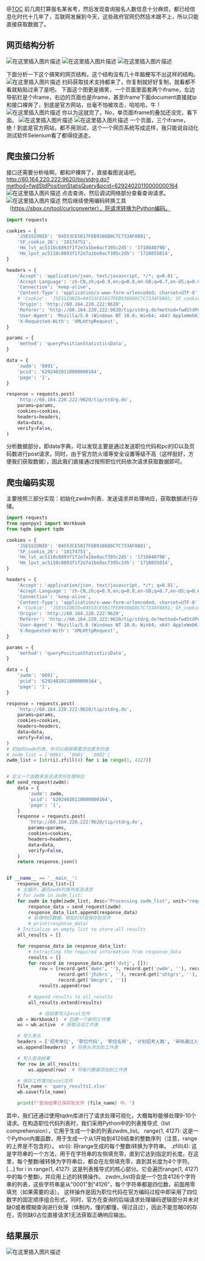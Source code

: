 ﻿@[TOC](省考人数信息爬虫)
前几周打算报名某省考，然后发现查询报名人数信息十分麻烦，都已经信息化时代十几年了，互联网发展到今天，这些政府官网仍然技术跟不上，所以只能直接获取数据了。
## 网页结构分析
![在这里插入图片描述](https://img-blog.csdnimg.cn/direct/9c1846eea90c4612a482c17cb4e5a78c.png)
![在这里插入图片描述](https://img-blog.csdnimg.cn/direct/8fc0977a59f34f26b2b4678a2500ad8f.png)
![在这里插入图片描述](https://img-blog.csdnimg.cn/direct/64e16ac59d92464db16c1045db9286f7.png)

下面分析一下这个搞笑的网页结构，这个结构没有几十年脑梗写不出这样的结构。
![在这里插入图片描述](https://img-blog.csdnimg.cn/direct/0f6e38037cf04284acaae0961f21539c.png)
扫码获取技术支持都来了，你复制就好好复制，就看都不看就粘贴过来了是吧。
下面这个图更是搞笑，一个页面里面套两个iframe，左边导航栏是个iframe，右边的页面也是iframe，甚至iframe下面document直接就ip和接口裸奔了，到底是官方网站，丝毫不怕被攻击，哈哈哈，牛！
![在这里插入图片描述](https://img-blog.csdnimg.cn/direct/2e859a9519ca474382f8c042600ed827.png)
你以为这就完了，No，单页面iframe的叠加还没完，看下面。
![在这里插入图片描述](https://img-blog.csdnimg.cn/direct/3b86bb61dc274b69ac46ca5dc91c1d20.png)
![在这里插入图片描述](https://img-blog.csdnimg.cn/direct/e24bc96d90bf4698829e5af7e4c4db9d.png)
一个页面，三个iframe，绝！到底是官方网站，都不用测试，这个一个网页系统写成这样，我只能说自动化测试软件Selenium看了都得绕道走。
## 爬虫接口分析
接口还需要分析啥啊，都和IP裸奔了，直接看图说话吧。
http://60.164.220.222:9620/tip/stdrg.do?method=fwdStdPositionStatisQuery&pcid=62924020110000000164
![在这里插入图片描述](https://img-blog.csdnimg.cn/direct/cd7ebac6be6f4c9bb9b8e6868e425cd5.png)
点击查询，然后调试网络部分查看查询请求。
![在这里插入图片描述](https://img-blog.csdnimg.cn/direct/db740c828c1742ac9a516faf80fbaeeb.png)
然后继续使用编码转换工具（https://sbox.cn/tool/curlconverter），将请求转换为Python编码。

```python
import requests

cookies = {
    'JSESSIONID': '04553CE5017FEB9386D0C7C733AF0881',
    'SF_cookie_26': '18174751',
    'Hm_lvt_ac5110c8893f1f2e7a1be0acf395c2d5': '1710840798',
    'Hm_lpvt_ac5110c8893f1f2e7a1be0acf395c2d5': '1710855014',
}

headers = {
    'Accept': 'application/json, text/javascript, */*; q=0.01',
    'Accept-Language': 'zh-CN,zh;q=0.9,en;q=0.8,en-GB;q=0.7,en-US;q=0.6,de-DE;q=0.5,de;q=0.4',
    'Connection': 'keep-alive',
    'Content-Type': 'application/x-www-form-urlencoded; charset=UTF-8',
    # 'Cookie': 'JSESSIONID=04553CE5017FEB9386D0C7C733AF0881; SF_cookie_26=18174751; Hm_lvt_ac5110c8893f1f2e7a1be0acf395c2d5=1710840798; Hm_lpvt_ac5110c8893f1f2e7a1be0acf395c2d5=1710855014',
    'Origin': 'http://60.164.220.222:9620',
    'Referer': 'http://60.164.220.222:9620/tip/stdrg.do?method=fwdStdPositionStatisQuery&pcid=62924020110000000164',
    'User-Agent': 'Mozilla/5.0 (Windows NT 10.0; Win64; x64) AppleWebKit/537.36 (KHTML, like Gecko) Chrome/123.0.0.0 Safari/537.36 Edg/123.0.0.0',
    'X-Requested-With': 'XMLHttpRequest',
}

params = {
    'method': 'queryPositionStatisticsData',
}

data = {
    'zwdm': '0091',
    'pcid': '62924020110000000164',
    'page': '1',
}

response = requests.post(
    'http://60.164.220.222:9620/tip/stdrg.do',
    params=params,
    cookies=cookies,
    headers=headers,
    data=data,
    verify=False,
)
```
分析数据部分，即data字典，可以发现主要是通过发送职位代码和pc的ID以及页码数进行post请求，同时，由于官方防火墙等安全设置等级不高（这样挺好，方便我们获取数据），因此我们直接通过按照职位代码依次请求获取数据即可。
## 爬虫编码实现
主要按照三部分实现：初始化zwdm列表、发送请求并处理响应，获取数据进行存储。

```python
import requests
from openpyxl import Workbook
from tqdm import tqdm

cookies = {
    'JSESSIONID': '04553CE5017FEB9386D0C7C733AF0881',
    'SF_cookie_26': '18174751',
    'Hm_lvt_ac5110c8893f1f2e7a1be0acf395c2d5': '1710840798',
    'Hm_lpvt_ac5110c8893f1f2e7a1be0acf395c2d5': '1710855014',
}

headers = {
    'Accept': 'application/json, text/javascript, */*; q=0.01',
    'Accept-Language': 'zh-CN,zh;q=0.9,en;q=0.8,en-GB;q=0.7,en-US;q=0.6,de-DE;q=0.5,de;q=0.4',
    'Connection': 'keep-alive',
    'Content-Type': 'application/x-www-form-urlencoded; charset=UTF-8',
    # 'Cookie': 'JSESSIONID=04553CE5017FEB9386D0C7C733AF0881; SF_cookie_26=18174751; Hm_lvt_ac5110c8893f1f2e7a1be0acf395c2d5=1710840798; Hm_lpvt_ac5110c8893f1f2e7a1be0acf395c2d5=1710855014',
    'Origin': 'http://60.164.220.222:9620',
    'Referer': 'http://60.164.220.222:9620/tip/stdrg.do?method=fwdStdPositionStatisQuery&pcid=62924020110000000164',
    'User-Agent': 'Mozilla/5.0 (Windows NT 10.0; Win64; x64) AppleWebKit/537.36 (KHTML, like Gecko) Chrome/123.0.0.0 Safari/537.36 Edg/123.0.0.0',
    'X-Requested-With': 'XMLHttpRequest',
}

params = {
    'method': 'queryPositionStatisticsData',
}

data = {
    'zwdm': '0091',
    'pcid': '62924020110000000164',
    'page': '1',
}

response = requests.post(
    'http://60.164.220.222:9620/tip/stdrg.do',
    params=params,
    cookies=cookies,
    headers=headers,
    data=data,
    verify=False,
)
# 初始的zwdm列表，你可以根据需要添加更多的值
# zwdm_list = ['0091', '0001', '0002']
zwdm_list = [str(i).zfill(4) for i in range(1, 4127)]


# 定义一个函数来发送请求并处理响应
def send_request(zwdm):
    data = {
        'zwdm': zwdm,
        'pcid': '62924020110000000164',
        'page': '1',
    }
    response = requests.post(
        'http://60.164.220.222:9620/tip/stdrg.do',
        params=params,
        cookies=cookies,
        headers=headers,
        data=data,
        verify=False,
    )
    return response.json()


if __name__ == '__main__':
    response_data_list=[]
    # 主循环，遍历zwdm列表并发送请求
    # for zwdm in zwdm_list:
    for zwdm in tqdm(zwdm_list, desc="Processing zwdm_list", unit="request"):
        response_data = send_request(zwdm)
        response_data_list.append(response_data)
        # 处理响应数据，例如打印或保存到文件
        # print(response_data)
    # Initialize an empty list to store all results
    all_results = []

    for response_data in response_data_list:
        # Extracting the required information from response_data
        results = []
        for record in response_data.get('dstj', []):
            row = [record.get('dwmc', ''), record.get('zwdm', ''), record.get('zwmc', ''),
                   record.get('jhzkrs', ''), record.get('shtgrs', ''), record.get('jfcgrs', ''),
                   record.get('bmcgrs', '')]
            results.append(row)

        # Append results to all_results
        all_results.extend(results)

            # 将结果写入Excel文件
    wb = Workbook()  # 创建一个新的工作簿
    ws = wb.active  # 获取活动工作表

    # 写入表头
    headers = ['招考单位', '职位代码', '职位名称', '计划招考人数', '审核通过人数', '缴费成功人数', '报名成功人数']
    ws.append(headers)  # 将表头添加到工作表

    # 写入查询结果
    for row in all_results:
        ws.append(row)  # 将每行数据添加到工作表

    # 保存工作簿为Excel文件
    file_name = 'query_results1.xlsx'
    wb.save(file_name)

    print(f"查询结果已保存到文件 {file_name} 中。")

```
其中，我们还通过使用tqdm库进行了请求处理可视化，大概每秒能够处理9-10个请求。在构造职位代码列表时，我们采用Python中的列表推导式（list comprehension），它用于生成一个新的列表zwdm_list。
range(1, 4127): 这是一个Python内置函数，用于生成一个从1开始到4126结束的整数序列（注意，range的上界是不包含的）。
str(i): 将range生成的每个整数i转换为字符串。
.zfill(4): 这是字符串的一个方法，用于在字符串的左侧填充零，直到它达到指定的长度。在这里，每个整数i被转换为字符串后，都会在左侧填充零，直到其长度为4个字符。
[...] for i in range(1, 4127): 这是列表推导式的核心部分。它会遍历range(1, 4127)中的每个整数i，并应用上述的转换操作。
zwdm_list将会是一个包含4126个字符串的列表，这些字符串是从"0001"到"4126"，每个字符串都是四位数，前面用零填充（如果需要的话）。
这样操作是因为职位代码在官方编码过程中即采用了四位数字的固定顺序组合形式，同时，官方在查询的后端请求处理编码逻辑部分并未对缺0或者模糊查询进行处理（体制内，懂的都懂，得过且过），因此不能忽略0的存在，否则缺0占位直接请求1无法获取正确响应输出。
## 结果展示
![在这里插入图片描述](https://img-blog.csdnimg.cn/direct/b3165e5573e44859b4bd24ec5e203d85.png)

